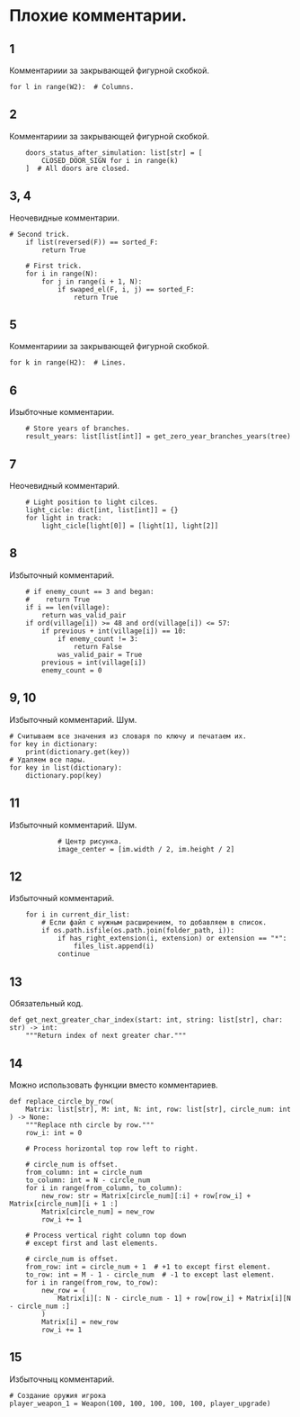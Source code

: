 # Плохие комментарии.
## 1
Комментариии за закрывающей фигурной скобкой.  
```
for l in range(W2):  # Columns.
```
## 2
Комментариии за закрывающей фигурной скобкой.  
```
    doors_status_after_simulation: list[str] = [
        CLOSED_DOOR_SIGN for i in range(k)
    ]  # All doors are closed.
```
## 3, 4
Неочевидные комментарии.  
```
# Second trick.
    if list(reversed(F)) == sorted_F:
        return True

    # First trick.
    for i in range(N):
        for j in range(i + 1, N):
            if swaped_el(F, i, j) == sorted_F:
                return True
```
## 5
Комментариии за закрывающей фигурной скобкой.  
```
for k in range(H2):  # Lines.
```
## 6
Изыбточные комментарии.  
```
    # Store years of branches.
    result_years: list[list[int]] = get_zero_year_branches_years(tree)
```
## 7
Неочевидный комментарий.  
```
    # Light position to light cilces.
    light_cicle: dict[int, list[int]] = {}
    for light in track:
        light_cicle[light[0]] = [light[1], light[2]]
```
## 8
Избыточный комментарий.  
```
    # if enemy_count == 3 and began:
    #    return True
    if i == len(village):
        return was_valid_pair
    if ord(village[i]) >= 48 and ord(village[i]) <= 57:
        if previous + int(village[i]) == 10:
            if enemy_count != 3:
                return False
            was_valid_pair = True
        previous = int(village[i])
        enemy_count = 0
```
## 9, 10
Избыточный комментарий. Шум.  
```
# Считываем все значения из словаря по ключу и печатаем их.
for key in dictionary:
    print(dictionary.get(key))
# Удаляем все пары.
for key in list(dictionary):
    dictionary.pop(key)
```
## 11
Избыточный комментарий. Шум.  
```
            # Центр рисунка.
            image_center = [im.width / 2, im.height / 2]
```
## 12
Избыточный комментарий.  
```
    for i in current_dir_list:
        # Если файл с нужным расширением, то добавляем в список.
        if os.path.isfile(os.path.join(folder_path, i)):
            if has_right_extension(i, extension) or extension == "*":
                files_list.append(i)
            continue
```
## 13
Обязательный код.  
```
def get_next_greater_char_index(start: int, string: list[str], char: str) -> int:
    """Return index of next greater char."""
```
## 14
Можно использовать функции вместо комментариев.  

```
def replace_circle_by_row(
    Matrix: list[str], M: int, N: int, row: list[str], circle_num: int
) -> None:
    """Replace nth circle by row."""
    row_i: int = 0

    # Process horizontal top row left to right.

    # circle_num is offset.
    from_column: int = circle_num
    to_column: int = N - circle_num
    for i in range(from_column, to_column):
        new_row: str = Matrix[circle_num][:i] + row[row_i] + Matrix[circle_num][i + 1 :]
        Matrix[circle_num] = new_row
        row_i += 1

    # Process vertical right column top down
    # except first and last elements.

    # circle_num is offset.
    from_row: int = circle_num + 1  # +1 to except first element.
    to_row: int = M - 1 - circle_num  # -1 to except last element.
    for i in range(from_row, to_row):
        new_row = (
            Matrix[i][: N - circle_num - 1] + row[row_i] + Matrix[i][N - circle_num :]
        )
        Matrix[i] = new_row
        row_i += 1
```
## 15
Избыточныц комментарий.
```
# Создание оружия игрока
player_weapon_1 = Weapon(100, 100, 100, 100, 100, player_upgrade)
```